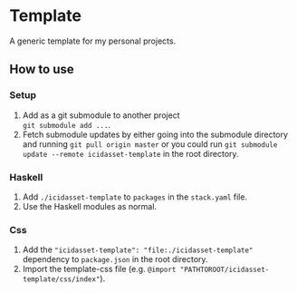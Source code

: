 # Template

A generic template for my personal projects.



## How to use

### Setup

1. Add as a git submodule to another project  
   `git submodule add ...`.
2. Fetch submodule updates by either going into the submodule
   directory and running `git pull origin master` or you could run
   `git submodule update --remote icidasset-template` in the root directory.


### Haskell

1. Add `./icidasset-template` to `packages` in the `stack.yaml` file.
2. Use the Haskell modules as normal.


### Css

1. Add the `"icidasset-template": "file:./icidasset-template"` dependency to `package.json` in the root directory.
2. Import the template-css file (e.g. `@import "PATHTOROOT/icidasset-template/css/index"`).

